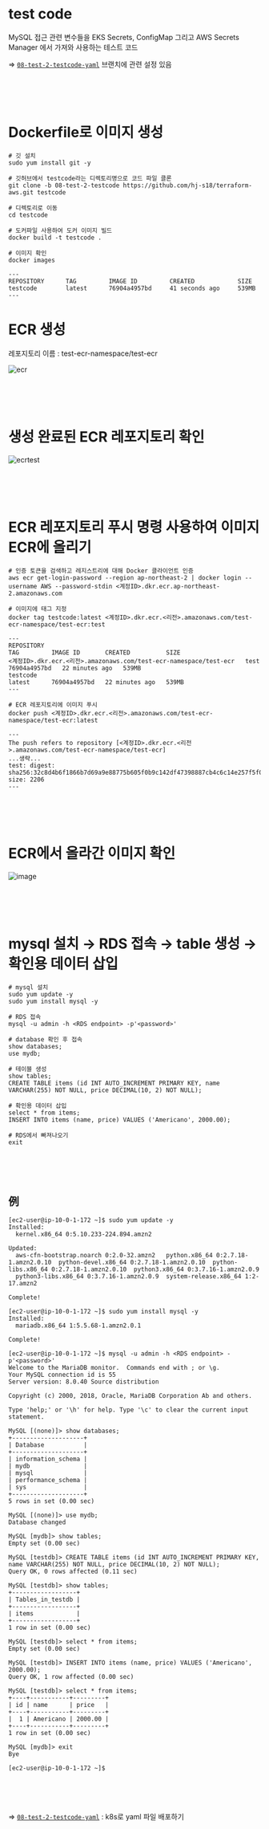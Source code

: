 # test code

MySQL 접근 관련 변수들을 EKS Secrets, ConfigMap 그리고 AWS Secrets Manager 에서 가져와 사용하는 테스트 코드 <br>

⇒ [`08-test-2-testcode-yaml`](https://github.com/hj-s18/terraform-aws/tree/08-test-2-testcode-yaml) 브랜치에 관련 설정 있음 <br>

<br>
<br>
<br>

# Dockerfile로 이미지 생성

```
# 깃 설치
sudo yum install git -y

# 깃허브에서 testcode라는 디렉토리명으로 코드 파일 클론
git clone -b 08-test-2-testcode https://github.com/hj-s18/terraform-aws.git testcode

# 디렉토리로 이동
cd testcode

# 도커파일 사용하여 도커 이미지 빌드
docker build -t testcode .

# 이미지 확인
docker images

---
REPOSITORY      TAG         IMAGE ID         CREATED            SIZE
testcode        latest      76904a4957bd     41 seconds ago     539MB
---

```

# ECR 생성

레포지토리 이름 : test-ecr-namespace/test-ecr

![ecr](https://github.com/user-attachments/assets/a13f6597-f695-420d-9271-2c552eb7a447)

<br>
<br>
<br>

# 생성 완료된 ECR 레포지토리 확인

![ecrtest](https://github.com/user-attachments/assets/b6510dbe-cffd-4e11-ab3e-9222e6c0f948)

<br>
<br>
<br>

# ECR 레포지토리 푸시 명령 사용하여 이미지 ECR에 올리기

```
# 인증 토큰을 검색하고 레지스트리에 대해 Docker 클라이언트 인증
aws ecr get-login-password --region ap-northeast-2 | docker login --username AWS --password-stdin <계정ID>.dkr.ecr.ap-northeast-2.amazonaws.com

# 이미지에 태그 지정
docker tag testcode:latest <계정ID>.dkr.ecr.<리전>.amazonaws.com/test-ecr-namespace/test-ecr:test

---
REPOSITORY                                                          TAG         IMAGE ID       CREATED          SIZE
<계정ID>.dkr.ecr.<리전>.amazonaws.com/test-ecr-namespace/test-ecr   test        76904a4957bd   22 minutes ago   539MB
testcode                                                            latest      76904a4957bd   22 minutes ago   539MB
---

# ECR 레포지토리에 이미지 푸시
docker push <계정ID>.dkr.ecr.<리전>.amazonaws.com/test-ecr-namespace/test-ecr:latest

---
The push refers to repository [<계정ID>.dkr.ecr.<리전>.amazonaws.com/test-ecr-namespace/test-ecr]
...생략...
test: digest: sha256:32c8d4b6f1866b7d69a9e88775b605f0b9c142df47398887cb4c6c14e257f5f0 size: 2206
---

```

<br>
<br>
<br>

# ECR에서 올라간 이미지 확인
![image](https://github.com/user-attachments/assets/7019ab10-9d95-4136-9366-811f9927d32c)

<br>
<br>
<br>

# mysql 설치 → RDS 접속 → table 생성 → 확인용 데이터 삽입

```
# mysql 설치
sudo yum update -y
sudo yum install mysql -y

# RDS 접속
mysql -u admin -h <RDS endpoint> -p'<password>'

# database 확인 후 접속
show databases;
use mydb;

# 테이블 생성
show tables;
CREATE TABLE items (id INT AUTO_INCREMENT PRIMARY KEY, name VARCHAR(255) NOT NULL, price DECIMAL(10, 2) NOT NULL);

# 확인용 데이터 삽입
select * from items;
INSERT INTO items (name, price) VALUES ('Americano', 2000.00);

# RDS에서 빠져나오기
exit
```

<br>
<br>
<br>

## 例

```
[ec2-user@ip-10-0-1-172 ~]$ sudo yum update -y
Installed:
  kernel.x86_64 0:5.10.233-224.894.amzn2

Updated:
  aws-cfn-bootstrap.noarch 0:2.0-32.amzn2   python.x86_64 0:2.7.18-1.amzn2.0.10  python-devel.x86_64 0:2.7.18-1.amzn2.0.10  python-libs.x86_64 0:2.7.18-1.amzn2.0.10  python3.x86_64 0:3.7.16-1.amzn2.0.9
  python3-libs.x86_64 0:3.7.16-1.amzn2.0.9  system-release.x86_64 1:2-17.amzn2

Complete!

[ec2-user@ip-10-0-1-172 ~]$ sudo yum install mysql -y
Installed:
  mariadb.x86_64 1:5.5.68-1.amzn2.0.1

Complete!

[ec2-user@ip-10-0-1-172 ~]$ mysql -u admin -h <RDS endpoint> -p'<password>'
Welcome to the MariaDB monitor.  Commands end with ; or \g.
Your MySQL connection id is 55
Server version: 8.0.40 Source distribution

Copyright (c) 2000, 2018, Oracle, MariaDB Corporation Ab and others.

Type 'help;' or '\h' for help. Type '\c' to clear the current input statement.

MySQL [(none)]> show databases;
+--------------------+
| Database           |
+--------------------+
| information_schema |
| mydb               |
| mysql              |
| performance_schema |
| sys                |
+--------------------+
5 rows in set (0.00 sec)

MySQL [(none)]> use mydb;
Database changed

MySQL [mydb]> show tables;
Empty set (0.00 sec)

MySQL [testdb]> CREATE TABLE items (id INT AUTO_INCREMENT PRIMARY KEY, name VARCHAR(255) NOT NULL, price DECIMAL(10, 2) NOT NULL);
Query OK, 0 rows affected (0.11 sec)

MySQL [testdb]> show tables;
+------------------+
| Tables_in_testdb |
+------------------+
| items            |
+------------------+
1 row in set (0.00 sec)

MySQL [testdb]> select * from items;
Empty set (0.00 sec)

MySQL [testdb]> INSERT INTO items (name, price) VALUES ('Americano', 2000.00);
Query OK, 1 row affected (0.00 sec)

MySQL [testdb]> select * from items;
+----+-----------+---------+
| id | name      | price   |
+----+-----------+---------+
|  1 | Americano | 2000.00 |
+----+-----------+---------+
1 row in set (0.00 sec)

MySQL [mydb]> exit
Bye

[ec2-user@ip-10-0-1-172 ~]$
```

<br>
<br>
<br>

⇒ [`08-test-2-testcode-yaml`](https://github.com/hj-s18/terraform-aws/tree/08-test-2-testcode-yaml) : k8s로 yaml 파일 배포하기
